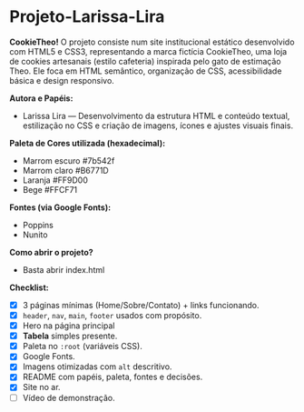 # Projeto-Larissa-Lira
**CookieTheo!**
  O projeto consiste num site institucional estático desenvolvido com HTML5 e CSS3, representando a marca fictícia CookieTheo, uma loja de cookies artesanais (estilo cafeteria) inspirada pelo gato de estimação Theo. Ele foca em HTML semântico, organização de CSS, acessibilidade básica e design responsivo.

**Autora e Papéis:**
- Larissa Lira — Desenvolvimento da estrutura HTML e conteúdo textual, estilização no CSS e criação de imagens, ícones e ajustes visuais finais.

**Paleta de Cores utilizada (hexadecimal):**
- Marrom escuro	#7b542f
- Marrom claro	#B6771D	
- Laranja	#FF9D00	
- Bege	#FFCF71	

**Fontes (via Google Fonts):**
- Poppins
- Nunito

**Como abrir o projeto?**
- Basta abrir index.html

**Checklist:**
- [x]  3 páginas mínimas (Home/Sobre/Contato) + links funcionando.
- [x]  `header`, `nav`, `main`, `footer` usados com propósito.
- [x]  Hero na página principal
- [x]  **Tabela** simples presente.
- [x]  Paleta no `:root` (variáveis CSS).
- [x]  Google Fonts.
- [x]  Imagens otimizadas com `alt` descritivo.
- [x]  README com papéis, paleta, fontes e decisões.
- [x]  Site no ar.
- [ ]  Vídeo de demonstração.
